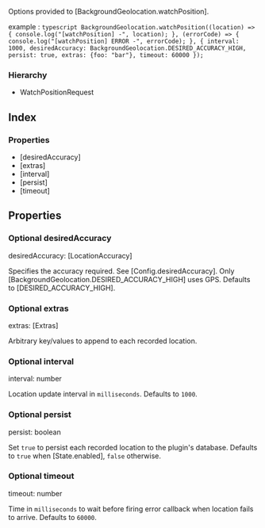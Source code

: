Options provided to [BackgroundGeolocation.watchPosition].

example
:   ```typescript
    BackgroundGeolocation.watchPosition((location) => {
      console.log("[watchPosition] -", location);
    }, (errorCode) => {
      console.log("[watchPosition] ERROR -", errorCode);
    }, {
      interval: 1000,
      desiredAccuracy: BackgroundGeolocation.DESIRED_ACCURACY_HIGH,
      persist: true,
      extras: {foo: "bar"},
      timeout: 60000
    });
    ```

### Hierarchy

* WatchPositionRequest

## Index

### Properties

* [desiredAccuracy]
* [extras]
* [interval]
* [persist]
* [timeout]

## Properties

### Optional desiredAccuracy

desiredAccuracy: [LocationAccuracy]



Specifies the accuracy required. See [Config.desiredAccuracy]. Only [BackgroundGeolocation.DESIRED\_ACCURACY\_HIGH] uses GPS.
Defaults to [DESIRED\_ACCURACY\_HIGH].

### Optional extras

extras: [Extras]



Arbitrary key/values to append to each recorded location.

### Optional interval

interval: number



Location update interval in `milliseconds`. Defaults to `1000`.

### Optional persist

persist: boolean



Set `true` to persist each recorded location to the plugin's database.
Defaults to `true` when [State.enabled], `false` otherwise.

### Optional timeout

timeout: number



Time in `milliseconds` to wait before firing error callback when location fails to arrive.
Defaults to `60000`.
